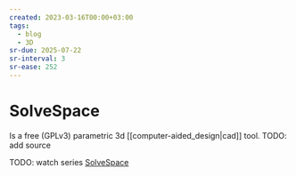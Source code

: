 ```yaml
---
created: 2023-03-16T00:00+03:00
tags:
  - blog
  - 3D
sr-due: 2025-07-22
sr-interval: 3
sr-ease: 252
---
```


# SolveSpace

Is a free (GPLv3) parametric 3d [[computer-aided_design|cad]] tool. TODO: add
source

TODO: watch series
[SolveSpace](https://www.youtube.com/playlist?list=PLGAjLwYQPgaBafzQTLA84IkTOptOdIsUX)
